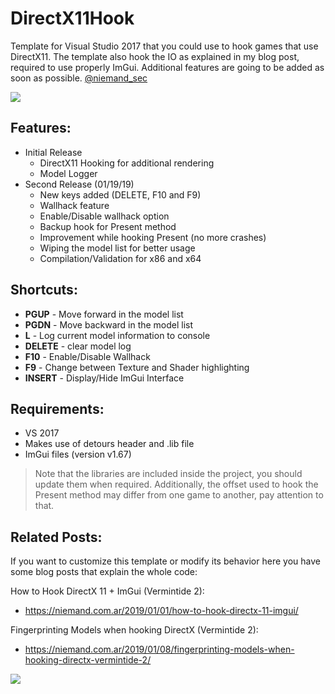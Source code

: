 # DirectX11Hook

Template for Visual Studio 2017 that you could use to hook games that use DirectX11. The template also hook the IO as explained in my blog post, required to use properly ImGui. Additional features are going to be added as soon as possible. [@niemand_sec](https://twitter.com/niemand_sec)

![](https://github.com/niemand-sec/DirectX11Hook/raw/master/Vermintide2_ImGUI.gif)

## Features:
- Initial Release
  - DirectX11 Hooking for additional rendering
  - Model Logger
- Second Release (01/19/19)
  - New keys added (DELETE, F10 and F9)
  - Wallhack feature
  - Enable/Disable wallhack option
  - Backup hook for Present method
  - Improvement while hooking Present (no more crashes)
  - Wiping the model list for better usage
  - Compilation/Validation for x86 and x64

## Shortcuts:

- **PGUP**   - Move forward in the model list
- **PGDN**   - Move backward in the model list
- **L**      - Log current model information to console
- **DELETE** - clear model log
- **F10**    - Enable/Disable Wallhack
- **F9**     - Change between Texture and Shader highlighting
- **INSERT** - Display/Hide ImGui Interface

## Requirements:

- VS 2017
- Makes use of detours header and .lib file
- ImGui files (version v1.67)

> Note that the libraries are included inside the project, you should update them when required. Additionally, the offset used to hook the Present method may differ from one game to another, pay attention to that.


## Related Posts:

If you want to customize this template or modify its behavior here you have some blog posts that explain the whole code:

How to Hook DirectX 11 + ImGui (Vermintide 2): 
- https://niemand.com.ar/2019/01/01/how-to-hook-directx-11-imgui/

Fingerprinting Models when hooking DirectX (Vermintide 2):
- https://niemand.com.ar/2019/01/08/fingerprinting-models-when-hooking-directx-vermintide-2/


![](https://github.com/niemand-sec/DirectX11Hook/raw/master/20190113171653_1.jpg)
